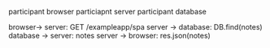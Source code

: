 participant browser
particiapnt server
participant database

browser-> server: GET /exampleapp/spa
server -> database: DB.find(notes)
database -> server: notes
server -> browser: res.json(notes)
